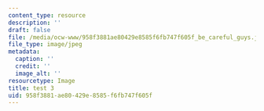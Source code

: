 ```yaml
---
content_type: resource
description: ''
draft: false
file: /media/ocw-www/958f3881ae80429e8585f6fb747f605f_be_careful_guys.jpeg
file_type: image/jpeg
metadata:
  caption: ''
  credit: ''
  image_alt: ''
resourcetype: Image
title: test 3
uid: 958f3881-ae80-429e-8585-f6fb747f605f
---
```

